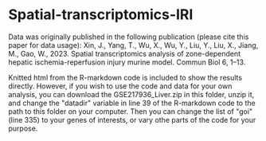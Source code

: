# Spatial-transcriptomics-IRI
Data was originally published in the following publication (please cite this paper for data usage):
Xin, J., Yang, T., Wu, X., Wu, Y., Liu, Y., Liu, X., Jiang, M., Gao, W., 2023. Spatial transcriptomics analysis of zone-dependent hepatic ischemia-reperfusion injury murine model. Commun Biol 6, 1–13.

Knitted html from the R-markdown code is included to show the results directly. However, if you wish to use the code and data for your own analysis, you can download the GSE217936_Liver.zip in this folder, unzip it, and change the "datadir" variable in line 39 of the R-markdown code to the path to this folder on your computer. Then you can change the list of "goi" (line 335) to your genes of interests, or vary othe parts of the code for your purpose.
